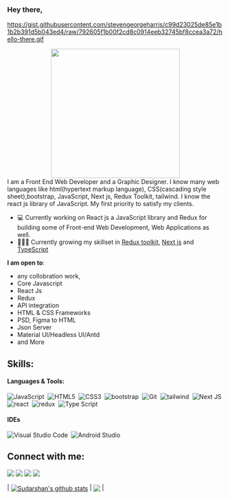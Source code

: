 ### Hey there,
https://gist.githubusercontent.com/stevengeorgeharris/c99d23025de85e1b1b2b391d5b043ed4/raw/792605f1b00f2cd8c0914eeb32745bf8ccea3a72/hello-there.gif
<div align='center'>
<img src="https://camo.githubusercontent.com/190338430fb2eca4d172a1987205c5e073b2de72db46cb4ed12cf1c2fa32041a/68747470733a2f2f6d656469612e67697068792e636f6d2f6d656469612f645765734263544c61766b5a754733354d492f67697068792e676966" height="300" data-canonical-src="https://media.giphy.com/media/dWesBcTLavkZuG35MI/giphy.gif" style="max-width: 100%; display: inline-block;" data-target="animated-image.originalImage">
</div>
 I am a Front End Web Developer and a Graphic Designer. I know many web languages like html(hypertext markup language), CSS(cascading style sheet),bootstrap, JavaScript, Next js, Redux Toolkit, tailwind. I know the react js library of JavaScript. My first priority to satisfy my clients.

- 💻 Currently working on React js a JavaScript library and Redux for building some of Front-end Web Development, Web Applications as well.
- 👨🏽‍💻 Currently growing my skillset in [Redux toolkit](https://github.com/reduxjs/redux-toolkit), [Next js](https://github.com/vercel/next.js/) and [TypeScript](https://github.com/microsoft/TypeScript)

 **I am open to**:

- any collobration work,
- Core Javascript
- React Js
- Redux
- API integration
- HTML & CSS Frameworks
- PSD, Figma to HTML 
- Json Server
- Material UI/Headless UI/Antd
- and More

## Skills:

#### Languages & Tools:

![JavaScript](https://img.shields.io/badge/JavaScript-F7DF1E?style=for-the-badge&logo=javascript&logoColor=black)&nbsp;
![HTML5](	https://img.shields.io/badge/HTML5-E34F26?style=for-the-badge&logo=html5&logoColor=white)&nbsp;
![CSS3](	https://img.shields.io/badge/CSS3-1572B6?style=for-the-badge&logo=css3&logoColor=white)&nbsp;
![bootstrap](https://img.shields.io/badge/Bootstrap-563D7C?style=for-the-badge&logo=bootstrap&logoColor=white)&nbsp;
![Git](https://img.shields.io/badge/GIT-E44C30?style=for-the-badge&logo=git&logoColor=white)&nbsp;
![tailwind](https://img.shields.io/badge/Tailwind_CSS-38B2AC?style=for-the-badge&logo=tailwind-css&logoColor=white)&nbsp;
![Next JS](https://img.shields.io/badge/Next-black?style=for-the-badge&logo=next.js&logoColor=white)
![react](https://img.shields.io/badge/React-20232A?style=for-the-badge&logo=react&logoColor=61DAFB)&nbsp;
![redux](https://img.shields.io/badge/Redux-593D88?style=for-the-badge&logo=redux&logoColor=white)&nbsp;
![Type Script](https://img.shields.io/badge/TypeScript-007ACC?style=for-the-badge&logo=typescript&logoColor=white)
<!-- ![AWS](https://img.shields.io/badge/Amazon_AWS-232F3E?style=flat&logo=amazon-aws&logoColor=white)&nbsp;
![Google Cloud](https://img.shields.io/badge/Google_Cloud-4285F4?style=flat&logo=google-cloud&logoColor=white)&nbsp; -->

#### IDEs
![Visual Studio Code](https://img.shields.io/badge/Visual%20Studio%20Code-0078d7.svg?style=for-the-badge&logo=visual-studio-code&logoColor=white)&nbsp;
![Android Studio](https://img.shields.io/badge/Android%20-Studio-orange)&nbsp;
## Connect with me:

<p align = "center">
 
[<img src="https://img.shields.io/badge/LinkedIn-0077B5?style=for-the-badge&logo=linkedin&logoColor=white" />](https://www.linkedin.com/in/sudarshan-timilsina-39b05723b/)
[<img src="https://img.shields.io/badge/fiverr-1DBF73?style=for-the-badge&logo=fiverr&logoColor=white" />](https://www.fiverr.com/developersudpro?up_rollout=true)
[<img src="https://img.shields.io/badge/UpWork-6FDA44?style=for-the-badge&logo=Upwork&logoColor=white" />](https://www.upwork.com/freelancers/~01b3c99e6cfb33c063)
[<img src="https://img.shields.io/badge/Instagram-E4405F?style=for-the-badge&logo=instagram&logoColor=white" />](https://www.instagram.com/su__darshan99/)
</p>

| <a href="https://github.com/99sudarshan/github-readme-stats"><img align="center" src="https://github-readme-stats.vercel.app/api?username=99sudarshan&show_icons=true&include_all_commits=true&theme=buefy&hide_border=true" alt="Sudarshan's github stats" /></a> | <a href="https://github.com/99sudarshan/github-readme-stats"><img align="center" src="https://github-readme-stats.vercel.app/api/top-langs/?username=99sudarshan&layout=compact&theme=buefy&hide_border=true" /></a> |


<!-- 
----
[<img src="https://github-profile-trophy.vercel.app/?username=99sudarshan&row=2&column=3" />](https://github.com/ryo-ma/github-profile-trophy)
[<img src="https://github-readme-stats.vercel.app/api?username=99sudarshan&theme=algolia&count_private=true&include_all_commits=true&show_icons=true" />](https://github.com/99sudarshan/github-readme-stats)
[![GitHub Streak](https://github-readme-streak-stats.herokuapp.com/?user=99sudarshan&theme=dark)](https://github.com/DenverCoder1/github-readme-streak-stats)
[![Sudarshan's Top Langs](https://github-readme-stats.vercel.app/api/top-langs/?username=themlphdstudent&theme=algolia&hide=Jupyter&layout=compact&show_icons=true)](https://github.com/99sudarshan/github-readme-stats)
 -->

<!--
**themlphdstudent/themlphdstudent** is a ✨ _special_ ✨ repository because its `README.md` (this file) appears on your GitHub profile.

Here are some ideas to get you started:

- 🔭 I’m currently working on ...
- 🌱 I’m currently learning ...
- 👯 I’m looking to collaborate on ...
- 🤔 I’m looking for help with ...
- 💬 Ask me about ...
- 📫 How to reach me: ...
- 😄 Pronouns: ...
- ⚡ Fun fact: ...
-->
